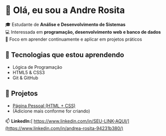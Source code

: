 # 👋 Olá, eu sou a Andre Rosita

🎓 Estudante de **Análise e Desenvolvimento de Sistemas**  
💻 Interessada em **programação, desenvolvimento web e banco de dados**  
🚀 Foco em aprender continuamente e aplicar em projetos práticos

## 🔧 Tecnologias que estou aprendendo
- Lógica de Programação
- HTML5 & CSS3
- Git & GitHub

## 📌 Projetos
- [Página Pessoal (HTML + CSS)](https://github.com/SEU-USUARIO/pagina-pessoal) <!-- substitua quando criar -->
- (Adicione mais conforme for criando)

📫 **LinkedIn:**[ https://www.linkedin.com/in/SEU-LINK-AQUI/](https://www.linkedin.com/in/andrea-rosita-94231b380/)

